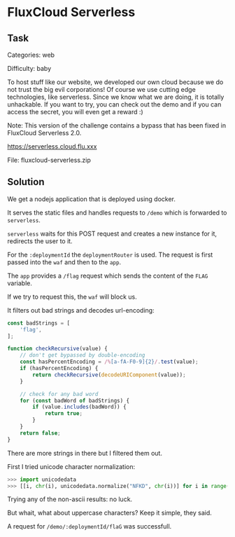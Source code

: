 # FluxCloud Serverless

## Task

Categories: web

Difficulty: baby

To host stuff like our website, we developed our own cloud because we do not trust the big evil corporations! Of course we use cutting edge technologies, like serverless. Since we know what we are doing, it is totally unhackable. If you want to try, you can check out the demo and if you can access the secret, you will even get a reward :)

Note: This version of the challenge contains a bypass that has been fixed in FluxCloud Serverless 2.0.

https://serverless.cloud.flu.xxx

File: fluxcloud-serverless.zip

## Solution

We get a nodejs application that is deployed using docker.

It serves the static files and handles requests to `/demo` which is forwarded to `serverless`.

`serverless` waits for this POST request and creates a new instance for it, redirects the user to it.

For the `:deploymentId` the `deploymentRouter` is used. The request is first passed into the `waf` and then to the `app`.

The `app` provides a `/flag` request which sends the content of the `FLAG` variable.

If we try to request this, the `waf` will block us.

It filters out bad strings and decodes url-encoding:

```javascript
const badStrings = [
    'flag',
];

function checkRecursive(value) {
    // don't get bypassed by double-encoding
    const hasPercentEncoding = /%[a-fA-F0-9]{2}/.test(value);
    if (hasPercentEncoding) {
        return checkRecursive(decodeURIComponent(value));
    }

    // check for any bad word
    for (const badWord of badStrings) {
        if (value.includes(badWord)) {
            return true;
        }
    }
    return false;
}
```

There are more strings in there but I filtered them out.

First I tried unicode character normalization:

```python
>>> import unicodedata
>>> [[i, chr(i), unicodedata.normalize("NFKD", chr(i))] for i in range(100000) if unicodedata.normalize("NFKC", chr(i)) in [chr(i) for i in range(97,123)]]
```

Trying any of the non-ascii results: no luck.

But whait, what about uppercase characters? Keep it simple, they said.

A request for `/demo/:deploymentId/flaG` was successfull.
